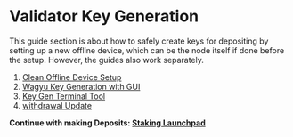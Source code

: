 # Validator Key Generation

This guide section is about how to safely create keys for depositing by setting up a new offline device, which can be the node itself if done before the setup. However, the guides also work separately.

1. [Clean Offline Device Setup](/docs/community-guides/validator-key-generation/device-setup)
2. [Wagyu Key Generation with GUI](/docs/community-guides/validator-key-generation/lukso-wagyu)
3. [Key Gen Terminal Tool](/docs/community-guides/validator-key-generation/lukso-deposit-cli)
4. [withdrawal Update](/docs/community-guides/validator-key-generation/withdrawal-update)


**Continue with making Deposits: [Staking Launchpad](/docs/community-guides/validator-key-stake/readme)**
